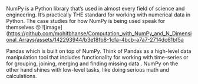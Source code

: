 NumPy is a Python library that’s used in almost every field of science and engineering. 
It’s practically THE standard for working with numerical data in Python. 
The case studies for how NumPy is being used speak for themselves 😮 
![image](https://github.com/mohitbhanse/Computation_with_NumPy_and_N_Dimensional_Arrays/assets/142293944/b3e18fb8-1cfa-4bcb-a7a7-2714dc61bf5a

Pandas which is built on top of NumPy. Think of Pandas as a high-level data manipulation tool that includes functionality for working with time-series or for grouping, joining, merging and finding missing data . 
NumPy on the other hand shines with low-level tasks, like doing serious math and calculations.

